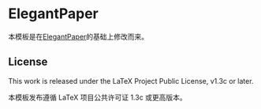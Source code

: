 # ElegantPaper

本模板是在[ElegantPaper](https://github.com/ElegantLaTeX/ElegantPaper)的基础上修改而来。

## License

This work is released under the LaTeX Project Public License, v1.3c or later. 

本模板发布遵循 LaTeX 项目公共许可证 1.3c 或更高版本。 
